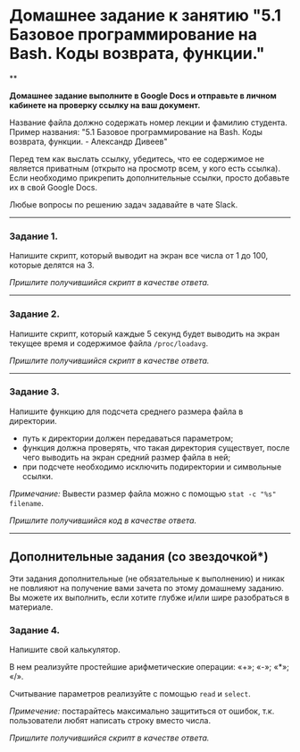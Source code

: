 # Домашнее задание к занятию "5.1 Базовое программирование на Bash. Коды возврата, функции." 
**

**Домашнее задание выполните в Google Docs и отправьте в личном кабинете на проверку ссылку на ваш документ.**

Название файла должно содержать номер лекции и фамилию студента. Пример названия: "5.1 Базовое программирование на Bash. Коды возврата, функции. - Александр Дивеев"

Перед тем как выслать ссылку, убедитесь, что ее содержимое не является приватным (открыто на просмотр всем, у кого есть ссылка). Если необходимо прикрепить дополнительные ссылки, просто добавьте их в свой Google Docs.

Любые вопросы по решению задач задавайте в чате Slack.

------
### Задание 1.

Напишите скрипт, который выводит на экран все числа от 1 до 100, которые делятся на 3.

*Пришлите получившийся скрипт в качестве ответа.*

------
### Задание 2.

Напишите скрипт, который каждые 5 секунд будет выводить на экран текущее время и содержимое файла `/proc/loadavg`.

*Пришлите получившийся скрипт в качестве ответа.*

------
### Задание 3.

Напишите функцию для подсчета среднего размера файла в директории. 

 - путь к директории должен передаваться параметром;
 - функция должна проверять, что такая директория существует, после чего выводить на экран средний размер файла в ней;
 - при подсчете необходимо исключить подиректории и символьные ссылки.

*Примечание:* Вывести размер файла можно с помощью `stat -c "%s" filename`.

*Пришлите получившийся код в качестве ответа.*

------
## Дополнительные задания (со звездочкой*)

Эти задания дополнительные (не обязательные к выполнению) и никак не повлияют на получение вами зачета по этому домашнему заданию. Вы можете их выполнить, если хотите глубже и/или шире разобраться в материале.

### Задание 4.

Напишите свой калькулятор.

В нем реализуйте простейшие арифметические операции:  «+»; «-»; «*»; «/».
 
Считывание параметров реализуйте с помощью `read` и `select`.

*Примечение:* постарайтесь максимально защититься от ошибок, т.к. пользователи любят написать строку вместо числа.

*Пришлите получившийся скрипт в качестве ответа.*
